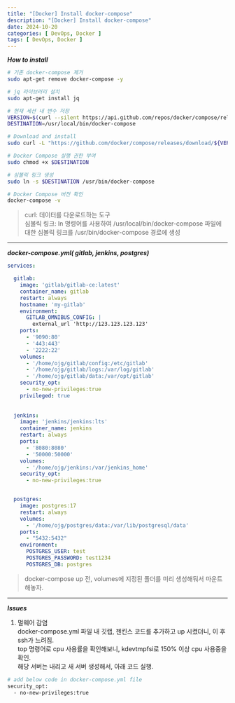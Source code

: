 ```yaml
---
title: "[Docker] Install docker-compose"
description: "[Docker] Install docker-compose"
date: 2024-10-20
categories: [ DevOps, Docker ]
tags: [ DevOps, Docker ]
---
```


***How to install***
```bash
# 기존 docker-compose 제거
sudo apt-get remove docker-compose -y

# jq 라이브러리 설치
sudo apt-get install jq

# 현재 세션 내 변수 저장
VERSION=$(curl --silent https://api.github.com/repos/docker/compose/releases/latest | jq .name -r)
DESTINATION=/usr/local/bin/docker-compose

# Download and install
sudo curl -L "https://github.com/docker/compose/releases/download/${VERSION}/docker-compose-$(uname -s)-$(uname -m)" -o $DESTINATION

# Docker Compose 실행 권한 부여
sudo chmod +x $DESTINATION

# 심볼릭 링크 생성
sudo ln -s $DESTINATION /usr/bin/docker-compose

# Docker Compose 버전 확인
docker-compose -v
```
> curl: 데이터를 다운로드하는 도구  
> 심볼릭 링크: ln 명령어를 사용하여 /usr/local/bin/docker-compose 파일에 대한 심볼릭 링크를 /usr/bin/docker-compose 경로에 생성  

<hr>

***docker-compose.yml( gitlab, jenkins, postgres)***
```yml
services:     

  gitlab:
    image: 'gitlab/gitlab-ce:latest'
    container_name: gitlab
    restart: always
    hostname: 'my-gitlab'
    environment:
      GITLAB_OMNIBUS_CONFIG: |
        external_url 'http://123.123.123.123'
    ports:
      - '9090:80'
      - '443:443'
      - '2222:22'
    volumes:
      - '/home/ojg/gitlab/config:/etc/gitlab'
      - '/home/ojg/gitlab/logs:/var/log/gitlab'
      - '/home/ojg/gitlab/data:/var/opt/gitlab'
    security_opt:
      - no-new-privileges:true
    privileged: true
    
    
  jenkins:
    image: 'jenkins/jenkins:lts'
    container_name: jenkins
    restart: always
    ports:
      - '8080:8080'
      - '50000:50000'
    volumes:
      - '/home/ojg/jenkins:/var/jenkins_home'
    security_opt:
      - no-new-privileges:true


  postgres:
    image: postgres:17
    restart: always
    volumes:
      - '/home/ojg/postgres/data:/var/lib/postgresql/data'
    ports:
      - "5432:5432"
    environment:
      POSTGRES_USER: test
      POSTGRES_PASSWORD: test1234
      POSTGRES_DB: postgres
```
> docker-compose up 전, volumes에 지정된 폴더를 미리 생성해둬서 마운트해놓자. 

<hr>

***Issues***

1. 멀웨어 감염  
  docker-compose.yml 파일 내 깃랩, 젠킨스 코드를 추가하고 up 시켰더니, 이 후 ssh가 느려짐.  
  top 명령어로 cpu 사용률을 확인해보니, kdevtmpfsi로 150% 이상 cpu 사용중을 확인.  
  해당 서버는 내리고 새 서버 생성해서, 아래 코드 실행.  

```bash
# add below code in docker-compose.yml file
security_opt:
  - no-new-privileges:true
```
